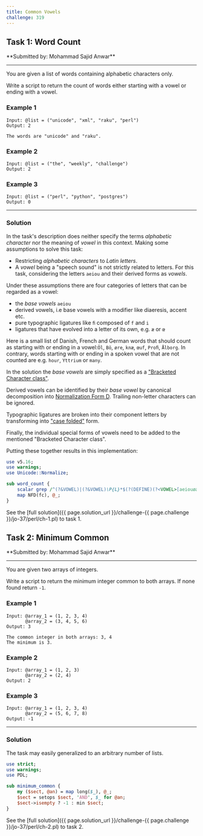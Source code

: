 ```yaml
---
title: Common Vowels
challenge: 319
---
```

<h2 id="task-1">
Task 1: Word Count
</h2>
**Submitted by: Mohammad Sajid Anwar**

---
You are given a list of words containing alphabetic characters only.

Write a script to return the count of words either starting with a vowel or ending with a vowel.

### Example 1
```
Input: @list = ("unicode", "xml", "raku", "perl")
Output: 2

The words are "unicode" and "raku".
```
### Example 2
```
Input: @list = ("the", "weekly", "challenge")
Output: 2
```
### Example 3
```
Input: @list = ("perl", "python", "postgres")
Output: 0
```
---
### Solution
In the task's description does neither specify the terms _alphabetic character_ nor the meaning of _vowel_ in this context.
Making some assumptions to solve this task:
- Restricting _alphabetic characters_ to _Latin letters_.
- A _vowel_ being a "speech sound" is not strictly related to letters.
For this task, considering the letters `aeiou` and their derived forms as _vowels_.

Under these assumptions there are four categories of letters that can be regarded as a vowel:
- the _base vowels_ `aeiou`
- derived vowels, i.e base vowels with a modifier like diaeresis, accent etc.
- pure typographic ligatures like `ﬁ` composed of `f` and `i`
- ligatures that have evolved into a letter of its own, e.g. `æ` or `œ`

Here is a small list of Danish, French and German words that should count as starting with or ending in a vowel:`Öl`, `Bö`, `øre`, `knæ`, `œuf`, `Proﬁ`, `Ålborg`.
In contrary, words starting with or ending in a spoken vowel that are not counted are e.g. `hour`, `Yttrium` or `many`.

In the solution the _base vowels_ are simply specified as a
["Bracketed Character class"](https://perldoc.perl.org/perlrecharclass#Bracketed-Character-Classes).

Derived vowels can be identified by their _base vowel_ by canonical decomposition into
[Normalization Form D](https://metacpan.org/pod/Unicode::Normalize#$NFD_string-=-NFD($string)).
Trailing non-letter characters can be ignored.

Typographic ligatures are broken into their component letters by transforming into
["case folded"](https://perldoc.perl.org/perlfunc#fc-EXPR) form.

Finally, the individual special forms of vowels need to be added to the mentioned "Bracketed Character class".

Putting these together results in this implementation:

```perl
use v5.16;
use warnings;
use Unicode::Normalize;

sub word_count {
    scalar grep /^(?&VOWEL)|(?&VOWEL)\P{L}*$(?(DEFINE)(?<VOWEL>[aeiouøæœ]))/,
    map NFD(fc), @_;
}
```

See the [full solution]({{ page.solution_url }}/challenge-{{ page.challenge }}/jo-37/perl/ch-1.pl) to task 1.

<!--
See [discussion](https://github.com/jo-37/the-bears-den/issues/XXX
-->

<h2 id="task-2">
Task 2: Minimum Common
</h2>
**Submitted by: Mohammad Sajid Anwar**

---
You are given two arrays of integers.

Write a script to return the minimum integer common to both arrays. If none found return `-1`.

### Example 1
```
Input: @array_1 = (1, 2, 3, 4)
       @array_2 = (3, 4, 5, 6)
Output: 3

The common integer in both arrays: 3, 4
The minimum is 3.
```
### Example 2
```
Input: @array_1 = (1, 2, 3)
       @array_2 = (2, 4)
Output: 2
```
### Example 3
```
Input: @array_1 = (1, 2, 3, 4)
       @array_2 = (5, 6, 7, 8)
Output: -1
```
---
### Solution
The task may easily generalized to an arbitrary number of lists.

```perl
use strict;
use warnings;
use PDL;

sub minimum_common {
    my ($sect, @an) = map long($_), @_;
    $sect = setops $sect, 'AND', $_ for @an;
    $sect->isempty ? -1 : min $sect;
}
```
See the [full solution]({{ page.solution_url }}/challenge-{{ page.challenge }}/jo-37/perl/ch-2.pl) to task 2.

<!--
See [discussion](https://github.com/jo-37/the-bears-den/issues/XXX
-->
